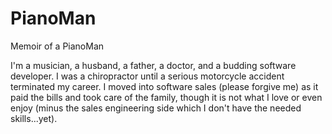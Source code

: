 # PianoMan
Memoir of a PianoMan

I'm a musician, a husband, a father, a doctor, and a budding software developer. I was a chiropractor until a serious motorcycle accident terminated my career. I moved into software sales (please forgive me) as it paid the bills and took care of the family, though it is not what I love or even enjoy (minus the sales engineering side which I don't have the needed skills...yet).
